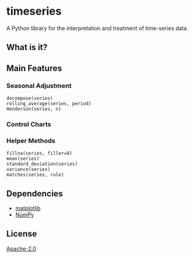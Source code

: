 # timeseries

A Python library for the interpretation and treatment of time-series data.

## What is it?

## Main Features

### Seasonal Adjustment
~~~~
decompose(series)
rolling_average(series, period)
Henderson(series, n)
~~~~

### Control Charts

### Helper Methods
~~~~
fillna(series, filler=0)
mean(series)
standard_deviation(series)
variance(series)
matches(series, rule)
~~~~

## Dependencies
- [matplotlib](https://matplotlib.org/)
- [NumPy](https://www.numpy.org)

## License
[Apache-2.0](LICENSE)